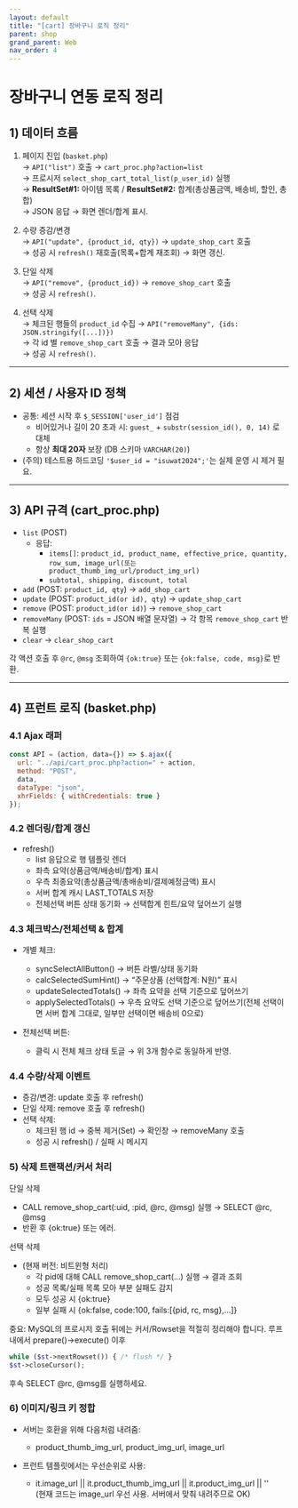 ```yaml
---
layout: default
title: "[cart] 장바구니 로직 정리"
parent: shop
grand_parent: Web
nav_order: 4
---
```


# 장바구니 연동 로직 정리

## 1) 데이터 흐름

1. 페이지 진입 (`basket.php`)  
   → `API("list")` 호출 → `cart_proc.php?action=list`  
   → 프로시저 `select_shop_cart_total_list(p_user_id)` 실행  
   → **ResultSet#1:** 아이템 목록 / **ResultSet#2:** 합계(총상품금액, 배송비, 할인, 총합)  
   → JSON 응답 → 화면 렌더/합계 표시.

2. 수량 증감/변경  
   → `API("update", {product_id, qty})` → `update_shop_cart` 호출  
   → 성공 시 `refresh()` 재호출(목록+합계 재조회) → 화면 갱신.

3. 단일 삭제  
   → `API("remove", {product_id})` → `remove_shop_cart` 호출  
   → 성공 시 `refresh()`.

4. 선택 삭제  
   → 체크된 행들의 `product_id` 수집 → `API("removeMany", {ids: JSON.stringify([...])})`  
   → 각 id 별 `remove_shop_cart` 호출 → 결과 모아 응답  
   → 성공 시 `refresh()`.

---

## 2) 세션 / 사용자 ID 정책

- 공통: 세션 시작 후 `$_SESSION['user_id']` 점검
  - 비어있거나 길이 20 초과 시: `guest_` + `substr(session_id(), 0, 14)` 로 대체
  - 항상 **최대 20자** 보장 (DB 스키마 `VARCHAR(20)`)
- (주의) 테스트용 하드코딩 `'$user_id = "isuwat2024";'`는 실제 운영 시 제거 필요.

---

## 3) API 규격 (cart_proc.php)

- `list` (POST)
  - 응답:  
    - `items[]`: `product_id, product_name, effective_price, quantity, row_sum, image_url(또는 product_thumb_img_url/product_img_url)`  
    - `subtotal, shipping, discount, total`
- `add` (POST: `product_id, qty`) → `add_shop_cart`
- `update` (POST: `product_id(or id), qty`) → `update_shop_cart`
- `remove` (POST: `product_id(or id)`) → `remove_shop_cart`
- `removeMany` (POST: `ids` = JSON 배열 문자열) → 각 항목 `remove_shop_cart` 반복 실행
- `clear` → `clear_shop_cart`

각 액션 호출 후 `@rc`, `@msg` 조회하여 `{ok:true}` 또는 `{ok:false, code, msg}`로 반환.

---

## 4) 프런트 로직 (basket.php)

### 4.1 Ajax 래퍼
```js
const API = (action, data={}) => $.ajax({
  url: "../api/cart_proc.php?action=" + action,
  method: "POST",
  data,
  dataType: "json",
  xhrFields: { withCredentials: true }
});
```

### 4.2 렌더링/합계 갱신

* refresh()
  * list 응답으로 행 템플릿 렌더
  * 좌측 요약(상품금액/배송비/합계) 표시
  * 우측 최종요약(총상품금액/총배송비/결제예정금액) 표시
  * 서버 합계 캐시 LAST_TOTALS 저장
  * 전체선택 버튼 상태 동기화 → 선택합계 힌트/요약 덮어쓰기 실행

### 4.3 체크박스/전체선택 & 합계
* 개별 체크:
  * syncSelectAllButton() → 버튼 라벨/상태 동기화
  * calcSelectedSumHint() → “주문상품 (선택합계: N원)” 표시
  * updateSelectedTotals() → 좌측 요약을 선택 기준으로 덮어쓰기
  * applySelectedTotals() → 우측 요약도 선택 기준으로 덮어쓰기(전체 선택이면 서버 합계 그대로, 일부만 선택이면 배송비 0으로)

* 전체선택 버튼:
  * 클릭 시 전체 체크 상태 토글 → 위 3개 함수로 동일하게 반영.

### 4.4 수량/삭제 이벤트

* 증감/변경: update 호출 후 refresh()
* 단일 삭제: remove 호출 후 refresh()
* 선택 삭제:
  * 체크된 행 id → 중복 제거(Set) → 확인창 → removeMany 호출
  * 성공 시 refresh() / 실패 시 메시지

### 5) 삭제 트랜잭션/커서 처리
단일 삭제
* CALL remove_shop_cart(:uid, :pid, @rc, @msg) 실행 → SELECT @rc, @msg
* 반환 후 {ok:true} 또는 에러.

선택 삭제
* (현재 버전: 비트윈형 처리)
  * 각 pid에 대해 CALL remove_shop_cart(...) 실행 → 결과 조회
  * 성공 목록/실패 목록 모아 부분 실패도 감지
  * 모두 성공 시 {ok:true}
  * 일부 실패 시 {ok:false, code:100, fails:[{pid, rc, msg},...]}

중요: MySQL의 프로시저 호출 뒤에는 커서/Rowset을 적절히 정리해야 합니다.
루프 내에서 prepare()->execute() 이후
```php
while ($st->nextRowset()) { /* flush */ }
$st->closeCursor();
```
후속 SELECT @rc, @msg를 실행하세요.

### 6) 이미지/링크 키 정합
* 서버는 호환을 위해 다음처럼 내려줌:
  * product_thumb_img_url, product_img_url, image_url

* 프런트 템플릿에서는 우선순위로 사용:
  * it.image_url || it.product_thumb_img_url || it.product_img_url || ''  
  (현재 코드는 image_url 우선 사용. 서버에서 맞춰 내려주므로 OK)
